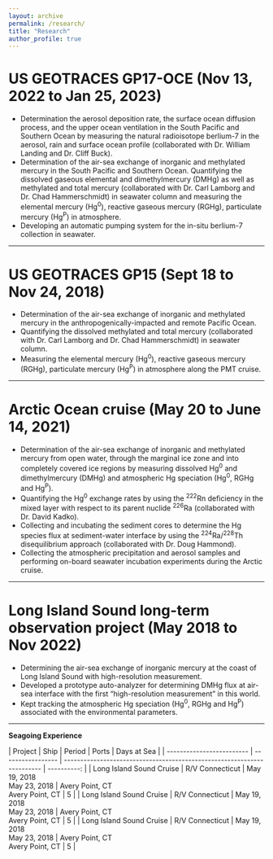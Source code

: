 ```yaml
---
layout: archive
permalink: /research/
title: "Research"
author_profile: true
---
```


US GEOTRACES GP17-OCE (Nov 13, 2022 to Jan 25, 2023)
======
- Determination the aerosol deposition rate, the surface ocean diffusion process, and the upper ocean ventilation in the South Pacific and Southern Ocean by measuring the natural radioisotope berlium-7 in the aerosol, rain and surface ocean profile (collaborated with Dr. William Landing and Dr. Cliff Buck).
- Determination of the air-sea exchange of inorganic and methylated mercury in the South Pacific and Southern Ocean. Quantifying the dissolved gaseous elemental and dimethylmercury (DMHg) as well as methylated and total mercury (collaborated with Dr. Carl Lamborg and Dr. Chad Hammerschmidt) in seawater column and measuring the elemental mercury (Hg<sup>0</sup>), reactive gaseous mercury (RGHg), particulate mercury (Hg<sup>P</sup>) in atmosphere.
- Developing an automatic pumping system for the in-situ berlium-7 collection in seawater.

***

US GEOTRACES GP15 (Sept 18 to Nov 24, 2018)
======
- Determination of the air-sea exchange of inorganic and methylated mercury in the anthropogenically-impacted and remote Pacific Ocean.
- Quantifying the dissolved methylated and total mercury (collaborated with Dr. Carl Lamborg and Dr. Chad Hammerschmidt) in seawater column.
- Measuring the elemental mercury (Hg<sup>0</sup>), reactive gaseous mercury (RGHg), particulate mercury (Hg<sup>P</sup>) in atmosphere along the PMT cruise.

***

Arctic Ocean cruise (May 20 to June 14, 2021)
======
- Determination of the air-sea exchange of inorganic and methylated mercury from open water, through the marginal ice zone and into completely covered ice regions by measuring dissolved Hg<sup>0</sup> and dimethylmercury (DMHg) and atmospheric Hg speciation (Hg<sup>0</sup>, RGHg and Hg<sup>P</sup>).
- Quantifying the Hg<sup>0</sup> exchange rates by using the <sup>222</sup>Rn deficiency in the mixed layer with respect to its parent nuclide <sup>226</sup>Ra (collaborated with Dr. David Kadko).
- Collecting and incubating the sediment cores to determine the Hg species flux at sediment-water interface by using the <sup>224</sup>Ra/<sup>228</sup>Th disequilibrium approach (collaborated with Dr. Doug Hammond).
- Collecting the atmospheric precipitation and aerosol samples and performing on-board seawater incubation experiments during the Arctic cruise.

***

Long Island Sound long-term observation project (May 2018 to Nov 2022)
======
- Determining the air-sea exchange of inorganic mercury at the coast of Long Island Sound with high-resolution measurement.
- Developed a prototype auto-analyzer for determining DMHg flux at air-sea interface with the first “high-resolution measurement” in this world.
- Kept tracking the atmospheric Hg speciation (Hg<sup>0</sup>, RGHg and Hg<sup>P</sup>) associated with the environmental parameters.

***

**Seagoing Experience**

| Project                   | Ship              | Period                           | Ports                                | Days at Sea |
| ------------------------- | ----------------- | ----------------------------------------------------------------------- | ----------: |
| Long Island Sound Cruise  | R/V Connecticut   | May 19, 2018 <br> May 23, 2018   | Avery Point, CT <br> Avery Point, CT | 5           |
| Long Island Sound Cruise  | R/V Connecticut   | May 19, 2018 <br> May 23, 2018   | Avery Point, CT <br> Avery Point, CT | 5           |
| Long Island Sound Cruise  | R/V Connecticut   | May 19, 2018 <br> May 23, 2018   | Avery Point, CT <br> Avery Point, CT | 5           |

